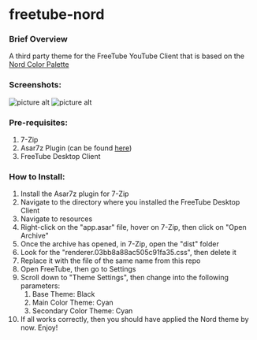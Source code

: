# freetube-nord
### Brief Overview
 A third party theme for the FreeTube YouTube Client that is based on the [Nord Color Palette](https://www.nordtheme.com/)
### Screenshots:
![picture alt](https://raw.githubusercontent.com/makorino/freetube-nord/main/screenshots/sc1.png)
![picture alt](https://raw.githubusercontent.com/makorino/freetube-nord/main/screenshots/sc2.png)
### Pre-requisites:
1. 7-Zip
2. Asar7z Plugin (can be found [here](https://www.tc4shell.com/en/7zip/asar/))
3. FreeTube Desktop Client
### How to Install:
1. Install the Asar7z plugin for 7-Zip
2. Navigate to the directory where you installed the FreeTube Desktop Client
3. Navigate to resources
4. Right-click on the "app.asar" file, hover on 7-Zip, then click on "Open Archive"
5. Once the archive has opened, in 7-Zip, open the "dist" folder
6. Look for the "renderer.03bb8a88ac505c91fa35.css", then delete it
7. Replace it with the file of the same name from this repo
8. Open FreeTube, then go to Settings
9. Scroll down to "Theme Settings", then change into the following parameters:
   1. Base Theme: Black
   2. Main Color Theme: Cyan
   3. Secondary Color Theme: Cyan
10. If all works correctly, then you should have applied the Nord theme by now. Enjoy!
